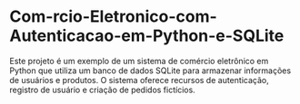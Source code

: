 # Com-rcio-Eletronico-com-Autenticacao-em-Python-e-SQLite
Este projeto é um exemplo de um sistema de comércio eletrônico em Python que utiliza um banco de dados SQLite para armazenar informações de usuários e produtos. O sistema oferece recursos de autenticação, registro de usuário e criação de pedidos fictícios.
